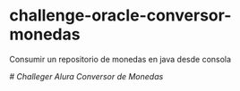 # challenge-oracle-conversor-monedas

Consumir un repositorio de monedas en java desde consola

<em> # Challeger Alura Conversor de Monedas </em>



